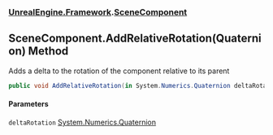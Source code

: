 ### [UnrealEngine.Framework](UnrealEngine_Framework.md 'UnrealEngine.Framework').[SceneComponent](SceneComponent.md 'UnrealEngine.Framework.SceneComponent')
## SceneComponent.AddRelativeRotation(Quaternion) Method
Adds a delta to the rotation of the component relative to its parent  
```csharp
public void AddRelativeRotation(in System.Numerics.Quaternion deltaRotation);
```
#### Parameters
<a name='UnrealEngine_Framework_SceneComponent_AddRelativeRotation(System_Numerics_Quaternion)_deltaRotation'></a>
`deltaRotation` [System.Numerics.Quaternion](https://docs.microsoft.com/en-us/dotnet/api/System.Numerics.Quaternion 'System.Numerics.Quaternion')  
  
